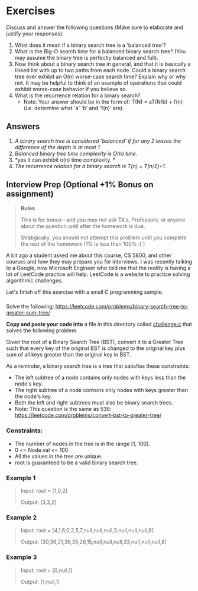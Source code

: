 # Exercises

Discuss and answer the following questions (Make sure to elaborate and justify your responses):

1. What does it mean if a binary search tree is a 'balanced tree'?
2. What is the Big-O search time for a balanced binary search tree? (You may assume the binary tree is perfectly balanced and full).
3. Now think about a binary search tree in general, and that it is basically a linked list with up to two paths from each node. Could a binary search tree ever exhibit an O(n) worse-case search time? Explain why or why not. It may be helpful to think of an example of operations that could exhibit worse-case behavior if you believe so.
4. What is the recurrence relation for a binary search?
	- Note: Your answer should be in the form of: T(N) = aT(N/b) + f(n) (i.e. determine what 'a' 'b' and 'f(n)' are).

## Answers

1. *A binary search tree is considered 'balanced' if for any 2 leaves the difference of the depth is at most 1.*
2. *Balanced binary tree time complexity is O(n) time.*
3. *yes it can exhibit o(n) time complexity. *
4. *The recurrence relation for a binary search is T(n) = T(n/2)+1.*



## Interview Prep (Optional +1% Bonus on assignment)

> **Rules** 
> 
> This is for bonus--and you may not ask TA's, Professors, or anyone about the question until after the homework is due.
> 
> Stratigically, you should not attempt this problem until you complete the rest of the homework (1% is less than 100% :) )

A bit ago a student asked me about this course, CS 5800, and other courses and how they may prepare you for interviews. I was recently talking to a Google, now Microsoft Engineer who told me that the reality is having a lot of LeetCode practice will help. LeetCode is a website to practice solving algorithmic challenges.

Let's finish off this exercise with a small C programming sample.

###

Solve the following: https://leetcode.com/problems/binary-search-tree-to-greater-sum-tree/

**Copy and paste your code into** a file in this directory called [challenge.c](./challenge.c) that solves the following problem.

Given the root of a Binary Search Tree (BST), convert it to a Greater Tree such that every key of the original BST is changed to the original key plus sum of all keys greater than the original key in BST.

As a reminder, a binary search tree is a tree that satisfies these constraints:

* The left subtree of a node contains only nodes with keys less than the node's key.
* The right subtree of a node contains only nodes with keys greater than the node's key.
* Both the left and right subtrees must also be binary search trees.
* Note: This question is the same as 538: https://leetcode.com/problems/convert-bst-to-greater-tree/

### Constraints:

* The number of nodes in the tree is in the range [1, 100].
* 0 <= Node.val <= 100
* All the values in the tree are unique.
* root is guaranteed to be a valid binary search tree.

### Example 1

> Input: root = [1,0,2]
>
> Output: [3,3,2]

### Example 2

> Input: root = [4,1,6,0,2,5,7,null,null,null,3,null,null,null,8]
> 
> Output: [30,36,21,36,35,26,15,null,null,null,33,null,null,null,8]

### Example 3

> Input: root = [0,null,1]
> 
> Output: [1,null,1]
